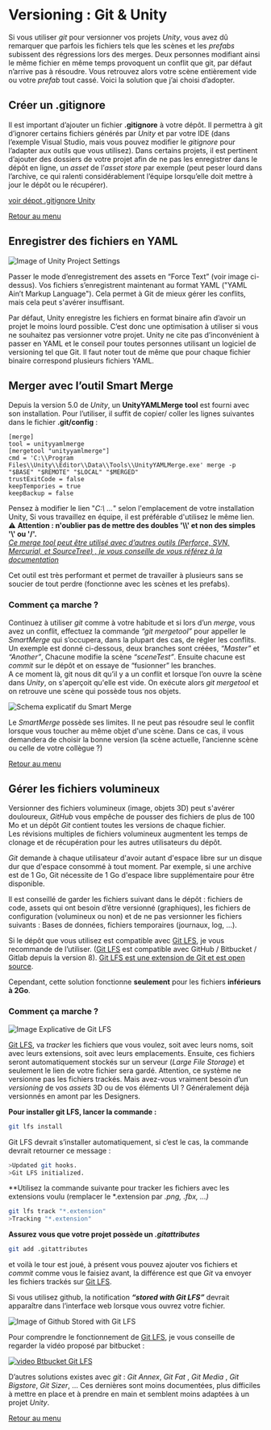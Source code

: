 # Versioning : Git & Unity

Si vous utiliser *git* pour versionner vos projets *Unity*, vous avez dû remarquer que parfois les fichiers tels que les scènes et les *prefabs* subissent des régressions lors des merges. Deux personnes modifiant ainsi le même fichier en même temps provoquent un conflit que git, par défaut n’arrive pas à résoudre. Vous retrouvez alors votre scène entièrement vide ou votre *prefab* tout cassé. 
Voici la solution que j’ai choisi d’adopter.

## Créer un .gitignore

Il est important d’ajouter un fichier **.gitignore** à votre dépôt. Il permettra à git d’ignorer certains fichiers générés par *Unity* et par votre IDE (dans l’exemple Visual Studio, mais vous pouvez modifier le *gitignore* pour l’adapter aux outils que vous utilisez). Dans certains projets, il est pertinent d’ajouter des dossiers de votre projet afin de ne pas les enregistrer dans le dépôt en ligne, un *asset* de l’*asset store* par exemple (peut peser lourd dans l’archive, ce qui ralenti considérablement l’équipe lorsqu’elle doit mettre à jour le dépôt ou le récupérer).

<a href="https://github.com/github/gitignore/blob/master/Unity.gitignore" target="_blank">voir dépot .gitignore Unity</a>

[Retour au menu](Summary.md)

## Enregistrer des fichiers en YAML

![Image of Unity Project Settings](https://s3.amazonaws.com/gamasutra/UnityVersionControlSettings.png)

Passer le mode d’enregistrement des assets en “Force Text” (voir image ci-dessus). Vos fichiers s’enregistrent maintenant au format YAML ("YAML Ain’t Markup Language").
Cela permet à Git de mieux gérer les conflits, mais cela peut s'avérer insuffisant.

Par défaut, Unity enregistre les fichiers en format binaire afin d’avoir un projet le moins lourd possible. C’est donc une optimisation à utiliser si vous ne souhaitez pas versionner votre projet. Unity ne cite pas d’inconvénient à passer en YAML et le conseil pour toutes personnes utilisant un logiciel de versioning tel que Git. Il faut noter tout de même que pour chaque fichier binaire correspond plusieurs fichiers YAML.


## Merger avec l’outil Smart Merge

Depuis la version 5.0 de *Unity*, un **UnityYAMLMerge tool** est fourni avec son installation. Pour l’utiliser, il suffit de copier/ coller les lignes suivantes dans le fichier **.git/config** :

```
[merge]
tool = unityyamlmerge
[mergetool "unityyamlmerge"]
cmd = 'C:\\Program Files\\Unity\\Editor\\Data\\Tools\\UnityYAMLMerge.exe' merge -p "$BASE" "$REMOTE" "$LOCAL" "$MERGED"
trustExitCode = false
keepTempories = true
keepBackup = false
```

Pensez à modifier le lien "*C:\\ ...*" selon l'emplacement de votre installation Unity, Si vous travaillez en équipe, il est préférable d'utilisez le même lien.  
:warning: **Attention : n'oublier pas de mettre des doubles '\\\\' et non des simples '\\' ou '/'.**  
*[Ce merge tool peut être utilisé avec d’autres outils (Perforce, SVN, Mercurial, et SourceTree) , je vous conseille de vous référez à la documentation](https://docs.unity3d.com/Manual/SmartMerge.html)*  
  
Cet outil est très performant et permet de travailler à plusieurs sans se soucier de tout perdre (fonctionne avec les scènes et les prefabs).

### Comment ça marche ?

Continuez à utiliser *git* comme à votre habitude et si lors d’un *merge*, vous avez un conflit, effectuez la commande *“git mergetool”* pour appeller le *SmartMerge* qui s’occupera, dans la plupart des cas, de régler les conflits. Un exemple est donné ci-dessous, deux branches sont créées, *“Master”* et *“Another”*, Chacune modifie la scène *“sceneTest”*. Ensuite chacune est *commit* sur le dépôt et on essaye de “fusionner” les branches.  
A ce moment là, git nous dit qu’il y a un conflit et lorsque l’on ouvre la scène dans *Unity*, on s'aperçoit qu'elle est vide. On exécute alors *git mergetool* et on retrouve une scène qui possède tous nos objets.  

![Schema explicatif du Smart Merge](https://raw.githubusercontent.com/jaayap/Unity_Best_Practices/master/Img/schemaSmartMergeV2.PNG?token=AHjeDgISOj3_CsXFl6gK4QxKd5kcyGPBks5baXFawA%3D%3D)

Le *SmartMerge* possède ses limites. Il ne peut pas résoudre seul le conflit lorsque vous toucher au même objet d'une scène. Dans ce cas, il vous demandera de choisir la bonne version (la scène actuelle, l’ancienne scène ou celle de votre collègue ?)

[Retour au menu](Summary.md)

## Gérer les fichiers volumineux

  Versionner des fichiers volumineux (image, objets 3D) peut s'avérer douloureux, *GitHub* vous empêche de pousser des fichiers de plus de 100 Mo et un dépôt *Git* contient toutes les versions de chaque fichier.  
  Les révisions multiples de fichiers volumineux augmentent les temps de clonage et de récupération pour les autres utilisateurs du dépôt.  
  
  *Git* demande à chaque utilisateur d'avoir autant d'espace libre sur un disque dur que d'espace consommé à tout moment. Par exemple, si une archive est de 1 Go, Git nécessite de 1 Go d'espace libre supplémentaire pour être disponible.  
  
  Il est conseillé de garder les fichiers suivant dans le dépôt : fichiers de code, assets qui ont besoin d’être versionné (graphiques), les fichiers de configuration (volumineux ou non) et de ne pas versionner les fichiers suivants : Bases de données, fichiers temporaires (journaux, log, …).   
  
  Si le dépôt que vous utilisez est compatible avec [Git LFS](https://git-lfs.github.com/), je vous recommande de l’utiliser. ([Git LFS](https://git-lfs.github.com/) est compatible avec GitHub / Bitbucket / Gitlab depuis la version 8). [Git LFS est une extension de Git et est open source](https://github.com/git-lfs/git-lfs?utm_source=gitlfs_site&utm_medium=repo_link&utm_campaign=gitlfs).  

Cependant, cette solution fonctionne **seulement** pour les fichiers **inférieurs à 2Go**.

### Comment ça marche ?

![Image Explicative de Git LFS](https://raw.githubusercontent.com/jaayap/Unity_Best_Practices/master/Img/image9.png?token=AHjeDpsdDG7nmpaEzQkxpTVyQp2cHdTmks5bWG9nwA%3D%3D)

[Git LFS](https://git-lfs.github.com/), va *tracker* les fichiers que vous voulez, soit avec leurs noms, soit avec leurs extensions, soit avec leurs emplacements. Ensuite, ces fichiers seront automatiquement stockés sur un serveur (*Large File Storage*) et seulement le lien de votre fichier sera gardé. Attention, ce système ne versionne pas les fichiers trackés. Mais avez-vous vraiment besoin d’un *versioning* de vos *assets* 3D ou de vos éléments UI ? Généralement déjà versionnés en amont par les Designers.

**Pour installer git LFS, lancer la commande :**
```sh
git lfs install
```
Git LFS  devrait s’installer automatiquement, si c’est le cas, la commande devrait retourner ce message :
```sh
>Updated git hooks.
>Git LFS initialized.
```
**Utilisez la commande suivante pour tracker les fichiers avec les extensions voulu (remplacer le *.extension par *.png, *.fbx, ...)**

```sh
git lfs track "*.extension" 
>Tracking "*.extension"
```

**Assurez vous que votre projet possède un *.gitattributes***

```sh
git add .gitattributes
```
et voilà le tour est joué, à présent vous pouvez ajouter vos fichiers et *commit* comme vous le faisiez avant, la différence est que *Git* va envoyer les fichiers trackés sur [Git LFS](https://git-lfs.github.com/).  

Si vous utilisez github, la notification ***“stored with Git LFS”*** devrait apparaître dans l’interface web lorsque vous ouvrez votre fichier.

![Image of Github Stored with Git LFS](https://raw.githubusercontent.com/jaayap/Unity_Best_Practices/master/Img/image7.png?token=AHjeDnlpMeQpTc27ikncn_j53g50GMEOks5bWG4gwA%3D%3D)

Pour comprendre le fonctionnement de [Git LFS](https://git-lfs.github.com/), je vous conseille de regarder la vidéo proposé par bitbucket : 

[![video Btbucket Git LFS](http://img.youtube.com/vi/9gaTargV5BY/0.jpg)](http://www.youtube.com/watch?v=9gaTargV5BY "Git LFS explain")


D’autres solutions existes avec *git* : *Git Annex*, *Git Fat* , *Git Media* , *Git Bigstore*, *Git Sizer*, … Ces dernières sont moins documentées, plus difficiles à mettre en place et à prendre en main et semblent moins adaptées à un projet *Unity*.

[Retour au menu](Summary.md)
